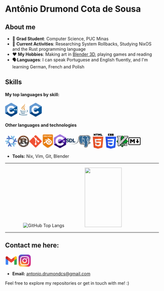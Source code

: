 # Antônio Drumond Cota de Sousa

<h2> About me </h2>

- 📖 **Grad Student**: Computer Science, PUC Minas
- 🌱 **Current Activities**: Researching System Rollbacks, Studying NixOS and the Rust programming language
- ❤️ **My Hobbies**: Making art in [Blender 3D](https://blender.org), playing games and reading
- 🗣️**Languages**: I can speak Portuguese and English fluently, and I'm learning German, French and Polish


## Skills
#### My top languages by skill:
<img src="Images/CPP.png" alt="CPP" style="width:40px;" align="center"><img src="Images/java.png" alt="Java" style="width:40px;" align="center"><img src="Images/C.png" alt="C" style="width:40px;" align="center">

#### Other languages and technologies
<img src="Images/nixos.png" alt="Nix" style="width:40px;" align="center"><img src="Images/rust.png" alt="Rust" style="width:40px;" align="center"><img src="Images/Git.png" alt="Git" style="width:40px;" align="center"><img src="Images/Blender.png" alt="Blender" style="width:40px;" align="center"><img src="Images/Csharp.png" alt="Csharp" style="width:40px;" align="center"><img src="Images/SDL.png" alt="SDL" style="width:40px;" align="center"><img src="Images/postgre.png" alt="PostgreSQL" style="width:40px;" align="center"><img src="Images/HTML5.png" alt="HTML5" style="width:49px;" align="center"><img src="Images/CSS3.png" alt="CSS3" style="width:35px;" align="center"><img src="Images/Vim.png" alt="Vim" style="width:40px;" align="center"><img src="Images/Markdown.png" alt="Markdown" style="width:40px;" align="center">

- **Tools:** Nix, Vim, Git, Blender

***
<div align="center">
  <!-- <img width="49%" height="195px" src="https://github-readme-stats-git-masterrstaa-rickstaa.vercel.app/api/top-langs/?username=antoniodrumond&layout=compact&bg_color=000&border_color=30A3DC&title_color=E94D5F&text_color=FFF"/> -->
  <img alt="GitHub Top Langs" src="https://github-readme-stats.vercel.app/api/top-langs/?username=antoniodrumond&theme=transparent&bg_color=000&border_color=30A3DC&title_color=E94D5F&langs_count=7"/>
  <img width="49%" height="195px" src="https://github-readme-stats.vercel.app/api?username=antoniodrumond&theme=transparent&bg_color=000&border_color=30A3DC&show_icons=true&icon_color=30A3DC&title_color=E94D5F&text_color=FFF" />  
</div>

***

## Contact me here:
<a href="mailto:antonio.drumondcs@gmail.com"><img src="Images/Gmail.png" alt="Gmail" style="width:40px;" align="center"></a> <a href="https://www.instagram.com/antoniosousa.art/"><img src="Images/Insta.png" alt="Insta" style="width:40px;" align="center"></a>
+ **Email:** antonio.drumondcs@gmail.com

Feel free to explore my repositories or get in touch with me! :)
